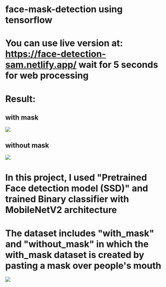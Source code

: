# face-mask-detection using tensorflow
# You can use live version at: https://face-detection-sam.netlify.app/  wait for 5 seconds for web processing

# Result:

## with mask
<img src="https://firebasestorage.googleapis.com/v0/b/shop-cbe4c.appspot.com/o/result01.png?alt=media&token=c0d5107c-d8fa-43d0-9ae6-eaa6a96e8771" >

## without mask
<img src="https://firebasestorage.googleapis.com/v0/b/shop-cbe4c.appspot.com/o/result02.png?alt=media&token=71ec71e8-2045-4ae4-a77f-b81a74031ee4">

# In this project, I used "Pretrained Face detection model (SSD)" and trained Binary classifier with MobileNetV2 architecture
# The dataset includes "with_mask" and "without_mask" in which the with_mask dataset is created by pasting a mask over people's mouth
<img src="https://firebasestorage.googleapis.com/v0/b/shop-cbe4c.appspot.com/o/result03.png?alt=media&token=ecb10972-f830-4df0-8e42-26cd4e1a31fb">
